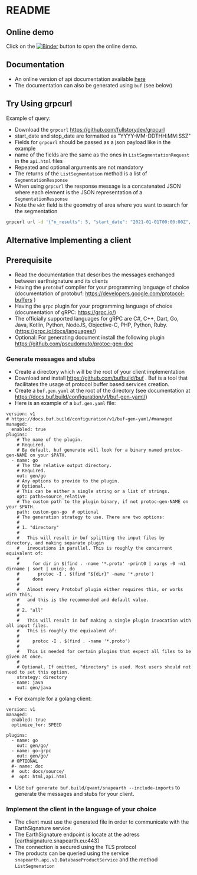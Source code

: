 # README

## Online demo

Click on the [![Binder](https://mybinder.org/badge_logo.svg)](https://mybinder.org/v2/gh/chicham/snapearth_demo/HEAD?urlpath=%2Fvoila%2Frender%2Fdemo.ipynb) button to open the online demo.

## Documentation

- An online version of api documentation available [here](https://buf.build/qwant/snapearth/docs/main/snapearth.api.v1.database)
- The documentation can also be generated using `buf` (see below)

## Try Using grpcurl

Example of query:
- Download the `grpcurl` https://github.com/fullstorydev/grpcurl
- start_date and stop_date are formatted as "YYYY-MM-DDTHH:MM:SSZ"
- Fields for `grpcurl` should be passed as a json payload like in the example
- name of the fields are the same as the ones in `ListSegmentationRequest` in the `api.html` files
- Repeated and optional arguments are not mandatory
- The returns of the `ListSegmentation` method is a list of `SegmentationResponse`
- When using `grpcurl` the response message is a concatenated JSON where each element is the JSON representation of a `SegmentationResponse`
- Note the `wkt` field is the geometry of area where you want to search for the segmentation

 ```bash
 grpcurl url -d '{"n_results": 5, "start_date": "2021-01-01T00:00:00Z", "end_date": "2022-01-01T00:00:00Z", "wkt": "MULTIPOLYGON (((1.6415459999999999 48.6570210000000003, 2.5066069999999998 48.6616240000000033, 2.5143049999999998 48.6782680000000028, 2.5817120000000000 48.8229529999999983, 2.6498390000000001 48.9676520000000011, 2.7181340000000001 49.1124610000000033, 2.7869250000000001 49.2572189999999992, 2.8559869999999998 49.4018480000000011, 2.9250820000000002 49.5464559999999992, 2.9757820000000001 49.6517830000000018, 1.6142719999999999 49.6444299999999998, 1.6415459999999999 48.6570210000000003)))" }' earthsignature.snapearth.eu:443 snapearth.api.v1.database.DatabaseProductService.ListSegmentation > res.pbtxt
 ```

## Alternative Implementing a client

## Prerequisite
- Read the documentation that describes the messages exchanged between earthsignature and its clients
- Having the `protobuf` compiler for your programming language of choice (documentation of protobuf: https://developers.google.com/protocol-buffers )
- Having the `grpc` plugin for your programming language of choice (documentation of gRPC: https://grpc.io/)
- The officially supported languages for gRPC are C#, C++, Dart, Go, Java, Kotlin, Python, NodeJS, Objective-C, PHP, Python, Ruby. (https://grpc.io/docs/languages/)
- Optional: For generating document install the following plugin https://github.com/pseudomuto/protoc-gen-doc

### Generate messages and stubs

- Create a directory which will be the root of your client implementation
- Download and install https://github.com/bufbuild/buf . Buf is a tool that facilitates the usage of protocol buffer based services creation.
- Create a `buf.gen.yaml` at the root of the directory (see documentation at https://docs.buf.build/configuration/v1/buf-gen-yaml/)
- Here is an example of a `buf.gen.yaml` file:
```{yaml}
version: v1
# https://docs.buf.build/configuration/v1/buf-gen-yaml/#managed
managed:
  enabled: true
plugins:
    # The name of the plugin.
    # Required.
    # By default, buf generate will look for a binary named protoc-gen-NAME on your $PATH.
  - name: go
    # The the relative output directory.
    # Required.
    out: gen/go
    # Any options to provide to the plugin.
    # Optional.
    # This can be either a single string or a list of strings.
    opt: paths=source_relative
    # The custom path to the plugin binary, if not protoc-gen-NAME on your $PATH.
    path: custom-gen-go  # optional
    # The generation strategy to use. There are two options:
    #
    # 1. "directory"
    #
    #   This will result in buf splitting the input files by directory, and making separate plugin
    #   invocations in parallel. This is roughly the concurrent equivalent of:
    #
    #     for dir in $(find . -name '*.proto' -print0 | xargs -0 -n1 dirname | sort | uniq); do
    #       protoc -I . $(find "${dir}" -name '*.proto')
    #     done
    #
    #   Almost every Protobuf plugin either requires this, or works with this,
    #   and this is the recommended and default value.
    #
    # 2. "all"
    #
    #   This will result in buf making a single plugin invocation with all input files.
    #   This is roughly the equivalent of:
    #
    #     protoc -I . $(find . -name '*.proto')
    #
    #   This is needed for certain plugins that expect all files to be given at once.
    #
    # Optional. If omitted, "directory" is used. Most users should not need to set this option.
    strategy: directory
  - name: java
    out: gen/java
```

- For example for a golang client:
```{yaml}
version: v1
managed:
  enabled: true
  optimize_for: SPEED

plugins:
  - name: go
    out: gen/go/
  - name: go-grpc
    out: gen/go/
  # OPTIONAL
  #- name: doc
  #  out: docs/source/
  #  opt: html,api.html
```

- Use `buf generate buf.build/qwant/snapearth --include-imports` to generate the messages and stubs for your client.

### Implement the client in the language of your choice

- The client must use the generated file in order to communicate with the EarthSignature service.
- The EarthSignature endpoint is locate at the adress [earthsignature.snapearth.eu:443]
- The connection is secured using the TLS protocol
- The products can be queried using the service `snapearth.api.v1.DatabaseProductService` and the method `ListSegmenation`
